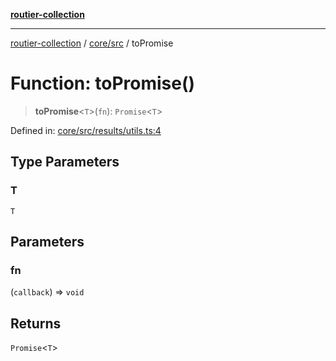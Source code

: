 [**routier-collection**](../../../README.md)

***

[routier-collection](../../../README.md) / [core/src](../README.md) / toPromise

# Function: toPromise()

> **toPromise**\<`T`\>(`fn`): `Promise`\<`T`\>

Defined in: [core/src/results/utils.ts:4](https://github.com/Agrejus/routier/blob/ae307d61bf9883ec014a438be7cbd96d2060d092/core/src/results/utils.ts#L4)

## Type Parameters

### T

`T`

## Parameters

### fn

(`callback`) => `void`

## Returns

`Promise`\<`T`\>
